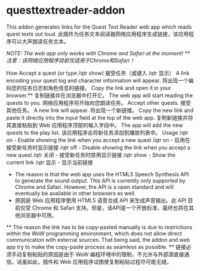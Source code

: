 # questtextreader-addon

This addon generates links for the Quest Text Reader web app which reads quest texts out loud.
此插件为任务文本阅读器网络应用程序生成链接，该应用程序可以大声朗读任务文本。

*NOTE: The web app only works with Chrome and Safari at the moment! **
*注意：该网络应用程序目前仅适用于Chrome和Safari！**

How
Accept a quest (or type /qtr show)
接受任务（或键入 /qtr 显示）
A link encoding your quest log and character information will appear.
将出现一个编码您的任务日志和角色信息的链接。
Copy the link and open it in your browser.**
复制链接并在浏览器中打开它。
The web app will start reading the quests to you.
网络应用程序将开始向您朗读任务。
Accept other quests. 接受其他任务。
A new link will appear. 将出现一个新链接。
Copy the new link and paste it directly into the input field at the top of the web app.
复制新链接并将其直接粘贴到 Web 应用程序顶部的输入字段中。
The app will add the new quests to the play list.
该应用程序会将新任务添加到播放列表中。
Usage
/qtr on - Enable showing the link when you accept a new quest
/qtr on - 启用在接受新任务时显示链接
/qtr off - Disable showing the link when you accept a new quest
/qtr 关闭 - 接受新任务时禁用显示链接
/qtr show - Show the current link
/qtr 显示 - 显示当前链接
* The reason is that the web app uses the HTML5 Speech Synthesis API to generate the sound output. This API is currently only supported by Chrome and Safari. However, the API is a open standard and will eventually be available in other browsers as well.
* 原因是 Web 应用程序使用 HTML5 语音合成 API 来生成声音输出。此 API 目前仅受 Chrome 和 Safari 支持。但是，该API是一个开放标准，最终也将在其他浏览器中可用。

** The reason the link has to be copy-pasted manually is due to restrictions within the WoW programming environment, which does not allow direct communication with external sources. That being said, the addon and web app try to make the copy-paste process as seamless as possible.
** 链接必须手动复制粘贴的原因是由于 WoW 编程环境中的限制，不允许与外部源直接通信。话虽如此，插件和 Web 应用程序试图使复制粘贴过程尽可能无缝。
